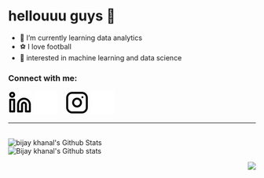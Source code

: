 # hellouuu guys  👋
- 🌱 I’m currently learning data analytics 
- ⚽ I love football 
- 🙏 interested in machine learning and data science 

### Connect with me:

[![website](./img/linkedin-light.svg)](https://www.linkedin.com/in/bijay-khanal-897410231/#gh-light-mode-only)
[![website](./img/linkedin-dark.svg)](https://www.linkedin.com/in/bijay-khanal-897410231/#gh-dark-mode-only)
&nbsp;&nbsp;
[![website](./img/instagram-light.svg)](https://www.instagram.com/bijayy_khanal/#gh-light-mode-only)
[![website](./img/instagram-dark.svg)](https://www.instagram.com/bijayy_khanal#gh-dark-mode-only)

---

<br>

<img align="centre" alt="bijay khanal's Github Stats" src="https://github-readme-stats.vercel.app/api?username=BiJaY220&locale=en&theme=great-gatsby&layout=compact&show_icons=true" alt="BijayKhanal's GitHub Stats" /> 
<br>

<img align="centre" alt="Bijay khanal's Github stats" src="https://github-readme-stats.vercel.app/api/top-langs/?username=BiJaY220&locale=en&show_icons=false&theme=great-gatsby&layout=compact" alt="Bijaykhanal's Top Languages"/>

 
<p alight="right">
  <img align="right" src="https://komarev.com/ghpvc/?username=BiJaY220&style=plastic&color=blue" />
</p>
